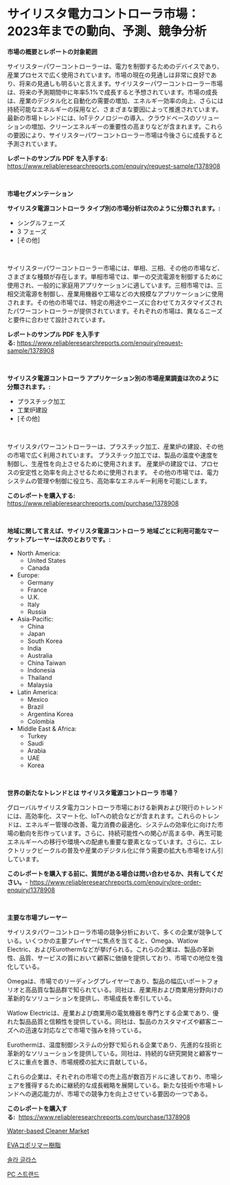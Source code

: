 <p><h1>サイリスタ電力コントローラ市場：2023年までの動向、予測、競争分析</h1></p><p><strong>市場の概要とレポートの対象範囲</strong></p>
<p><p>サイリスターパワーコントローラーは、電力を制御するためのデバイスであり、産業プロセスで広く使用されています。市場の現在の見通しは非常に良好であり、将来の見通しも明るいと言えます。サイリスターパワーコントローラー市場は、将来の予測期間中に年率5.1%で成長すると予想されています。市場の成長は、産業のデジタル化と自動化の需要の増加、エネルギー効率の向上、さらには持続可能なエネルギーの採用など、さまざまな要因によって推進されています。最新の市場トレンドには、IoTテクノロジーの導入、クラウドベースのソリューションの増加、クリーンエネルギーの重要性の高まりなどが含まれます。これらの要因により、サイリスターパワーコントローラー市場は今後さらに成長すると予測されています。</p></p>
<p><strong>レポートのサンプル PDF を入手する:</strong> <a href="https://www.reliableresearchreports.com/enquiry/request-sample/1378908">https://www.reliableresearchreports.com/enquiry/request-sample/1378908</a></p>
<p>&nbsp;</p>
<p><strong>市場セグメンテーション</strong></p>
<p><strong>サイリスタ電源コントローラ タイプ別の市場分析は次のように分類されます。:</strong></p>
<p><ul><li>シングルフェーズ</li><li>3 フェーズ</li><li>[その他]</li></ul></p>
<p>&nbsp;</p>
<p><p>サイリスターパワーコントローラー市場には、単相、三相、その他の市場など、さまざまな種類が存在します。単相市場では、単一の交流電源を制御するために使用され、一般的に家庭用アプリケーションに適しています。三相市場では、三相交流電源を制御し、産業用機器や工場などの大規模なアプリケーションに使用されます。その他の市場では、特定の用途やニーズに合わせてカスタマイズされたパワーコントローラーが提供されています。それぞれの市場は、異なるニーズと要件に合わせて設計されています。</p></p>
<p><strong>レポートのサンプル PDF を入手する:</strong>&nbsp;<a href="https://www.reliableresearchreports.com/enquiry/request-sample/1378908">https://www.reliableresearchreports.com/enquiry/request-sample/1378908</a></p>
<p>&nbsp;</p>
<p><strong> サイリスタ電源コントローラ アプリケーション別の市場産業調査は次のように分類されます。:</strong></p>
<p><ul><li>プラスチック加工</li><li>工業炉建設</li><li>[その他]</li></ul></p>
<p>&nbsp;</p>
<p><p>サイリスタパワーコントローラーは、プラスチック加工、産業炉の建設、その他の市場で広く利用されています。 プラスチック加工では、製品の温度や速度を制御し、生産性を向上させるために使用されます。 産業炉の建設では、プロセスの安定性と効率を向上させるために使用されます。 その他の市場では、電力システムの管理や制御に役立ち、高効率なエネルギー利用を可能にします。</p></p>
<p><strong>このレポートを購入する:</strong>&nbsp; <a href="https://www.reliableresearchreports.com/purchase/1378908">https://www.reliableresearchreports.com/purchase/1378908</a></p>
<p>&nbsp;</p>
<p><strong>地域に関して言えば、サイリスタ電源コントローラ 地域ごとに利用可能なマーケットプレーヤーは次のとおりです。:</strong></p>
<p><ul>
    <li>
        North America:
        <ul>
            <li>United States</li>
            <li>Canada</li>
        </ul>
    </li>
    <li>
        Europe:
        <ul>
            <li>Germany</li>
            <li>France</li>
            <li>U.K.</li>
            <li>Italy</li>
            <li>Russia</li>
        </ul>
    </li>
    <li>
        Asia-Pacific:
        <ul>
            <li>China</li>
            <li>Japan</li>
            <li>South Korea</li>
            <li>India</li>
            <li>Australia</li>
            <li>China Taiwan</li>
            <li>Indonesia</li>
            <li>Thailand</li>
            <li>Malaysia</li>
        </ul>
    </li>
    <li>
        Latin America:
        <ul>
            <li>Mexico</li>
            <li>Brazil</li>
            <li>Argentina Korea</li>
            <li>Colombia</li>
        </ul>
    </li>
    <li>
        Middle East & Africa:
        <ul>
            <li>Turkey</li>
            <li>Saudi</li>
            <li>Arabia</li>
            <li>UAE</li>
            <li>Korea</li>
        </ul>
    </li>
    </ul></p>
<p>&nbsp;</p>
<p><strong>世界の新たなトレンドとは サイリスタ電源コントローラ 市場？</strong></p>
<p><p>グローバルサイリスタ電力コントローラ市場における新興および現行のトレンドには、高効率化、スマート化、IoTへの統合などが含まれます。これらのトレンドは、エネルギー管理の改善、電力消費の最適化、システムの効率化に向けた市場の動向を形作っています。さらに、持続可能性への関心が高まる中、再生可能エネルギーへの移行や環境への配慮も重要な要素となっています。さらに、エレクトリックビークルの普及や産業のデジタル化に伴う需要の拡大も市場をけん引しています。</p></p>
<p><strong>このレポートを購入する前に、質問がある場合は問い合わせるか、共有してください。</strong>- <a href="https://www.reliableresearchreports.com/enquiry/pre-order-enquiry/1378908">https://www.reliableresearchreports.com/enquiry/pre-order-enquiry/1378908</a></p>
<p>&nbsp;</p>
<p><strong>主要な市場プレーヤー</strong></p>
<p><p>サイリスタパワーコントローラ市場の競争分析において、多くの企業が競争している。いくつかの主要プレイヤーに焦点を当てると、Omega、Watlow Electric、およびEurothermなどが挙げられる。これらの企業は、製品の革新性、品質、サービスの質において顧客に価値を提供しており、市場での地位を強化している。</p><p>Omegaは、市場でのリーディングプレイヤーであり、製品の幅広いポートフォリオと高品質な製品群で知られている。同社は、産業用および商業用分野向けの革新的なソリューションを提供し、市場成長を牽引している。</p><p>Watlow Electricは、産業および商業用の電気機器を専門とする企業であり、優れた製品品質と信頼性を提供している。同社は、製品のカスタマイズや顧客ニーズへの迅速な対応などで市場で強みを持っている。</p><p>Eurothermは、温度制御システムの分野で知られる企業であり、先進的な技術と革新的なソリューションを提供している。同社は、持続的な研究開発と顧客サービスに重点を置き、市場規模の拡大に貢献している。</p><p>これらの企業は、それぞれの市場での売上高が数百万ドルに達しており、市場シェアを獲得するために継続的な成長戦略を展開している。新たな技術や市場トレンドへの適応能力が、市場での競争力を向上させている要因の一つである。</p></p>
<p><strong>このレポートを購入する:</strong>&nbsp;&nbsp;<a href="https://www.reliableresearchreports.com/purchase/1378908">https://www.reliableresearchreports.com/purchase/1378908</a></p>
<p><p><a href="https://github.com/Glendatilghmankmgz0rbhwpy/Market-Research-Report-List-1/blob/main/water-based-cleaner-market.md">Water-based Cleaner Market</a></p><p><a href="https://medium.com/@harmonybogan1944/eva%E3%82%B3%E3%83%9D%E3%83%AA%E3%83%9E%E3%83%BC%E3%83%AC%E3%82%B8%E3%83%B3%E5%B8%82%E5%A0%B4%E3%81%AE%E3%82%B7%E3%82%A7%E3%82%A2%E3%81%AE%E9%80%B2%E5%8C%96%E3%81%A8%E5%B8%82%E5%A0%B4%E6%88%90%E9%95%B7%E3%83%88%E3%83%AC%E3%83%B3%E3%83%89204%E5%B9%B4-2031%E5%B9%B4-53095c0c128f">EVAコポリマー樹脂</a></p><p><a href="https://medium.com/@kirby6567566/2024%EB%85%84%EB%B6%80%ED%84%B0-2031%EB%85%84%EA%B9%8C%EC%A7%80%EC%9D%98-%ED%83%9C%EC%96%91%EA%B4%91-%EC%9C%A0%EB%A6%AC-%EC%8B%9C%EC%9E%A5-%EB%B6%84%EC%84%9D-%EB%B0%8F-%EA%B7%9C%EB%AA%A8-%EC%98%88%EC%B8%A1-b9ed7fe1f035">솔라 글라스</a></p><p><a href="https://medium.com/@wilsoniehn789562023/pc%EC%8A%A4%ED%8A%B8%EB%9E%9C%EB%93%9C-%EC%8B%9C%EC%9E%A5-%EC%A0%84%EB%A7%9D-%EC%82%B0%EC%97%85-%EA%B0%9C%EC%9A%94-%EB%B0%8F-%EC%98%88%EC%B8%A1-2024%EB%85%84%EB%B6%80%ED%84%B0-2031%EB%85%84%EA%B9%8C%EC%A7%80-5f24350ddcdd">PC 스트랜드</a></p></p>